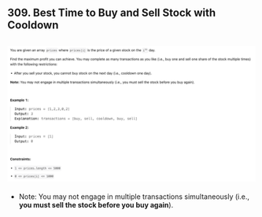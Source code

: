 ## 309. Best Time to Buy and Sell Stock with Cooldown
![](img/2025-03-05-21-02-50.png)
---

- Note: You may not engage in multiple transactions simultaneously (i.e., **you must sell the stock before you buy again**).


